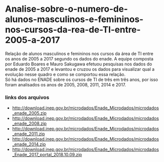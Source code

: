 # Analise-sobre-o-numero-de-alunos-masculinos-e-femininos-nos-cursos-da-rea-de-TI-entre-2005-a-2017
Relação de alunos masculinos e femininos nos cursos da área de TI entre os anos de 2005 a 2017 segundo os dados do enade. A equipe composta por Eduardo Boares e Mauro Sakugawa efetuou pesquisas nos dados do enade de 2005 a 2017 e levantou e cruzou os dados para visualizar qual a evolução nesse quadro e como se comportou essa relação.<br>
Só há dados no ENADE sobre os cursos de TI de três em três anos, por isso foram analisados os anos de 2005, 2008, 2011, 2014 e 2017.

### links dos arquivos
- http://download.inep.gov.br/microdados/Enade_Microdados/microdados_enade_2005.zip
- http://download.inep.gov.br/microdados/Enade_Microdados/microdados_enade_2008.zip
- http://download.inep.gov.br/microdados/Enade_Microdados/microdados_enade_2011.zip
- http://download.inep.gov.br/microdados/Enade_Microdados/microdados_enade_2014.zip
- http://download.inep.gov.br/microdados/Enade_Microdados/microdados_Enade_2017_portal_2018.10.09.zip
